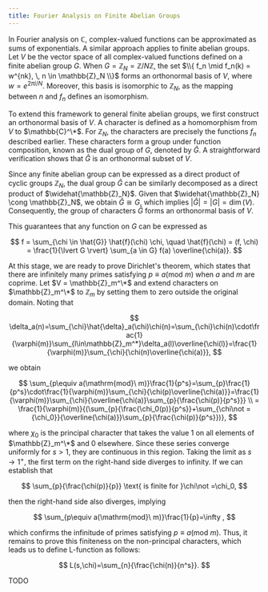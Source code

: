 ```yaml
---
title: Fourier Analysis on Finite Abelian Groups
---
```


In Fourier analysis on $\mathbb{C}$, complex-valued functions can be approximated as sums of exponentials. A similar approach applies to finite abelian groups. Let $V$ be the vector space of all complex-valued functions defined on a finite abelian group $G$. When $G = \mathbb{Z}_N = \mathbb{Z}/N\mathbb{Z}$, the set $\\{ f_n \mid f_n(k) = w^{nk}, \, n \in \mathbb{Z}_N \\}$ forms an orthonormal basis of $V$, where $w = e^{2\pi i / N}$. Moreover, this basis is isomorphic to $\mathbb{Z}_N$, as the mapping between $n$ and $f_n$ defines an isomorphism.

To extend this framework to general finite abelian groups, we first construct an orthonormal basis of $V$. A character is defined as a homomorphism from $V$ to $\mathbb{C}^\*$. For $\mathbb{Z}_N$, the characters are precisely the functions $f_n$ described earlier. These characters form a group under function composition, known as the dual group of $G$, denoted by $\hat{G}$. A straightforward verification shows that $\hat{G}$ is an orthonormal subset of $V$.  

Since any finite abelian group can be expressed as a direct product of cyclic groups $\mathbb{Z}_N$, the dual group $\hat{G}$ can be similarly decomposed as a direct product of $\widehat{\mathbb{Z}_N}$. Given that $\widehat{\mathbb{Z}_N} \cong \mathbb{Z}_N$, we obtain $\hat{G} \cong G$, which implies $\lvert \hat{G} \rvert = \lvert G \rvert = \dim(V)$. Consequently, the group of characters $\hat{G}$ forms an orthonormal basis of $V$.  

This guarantees that any function on $G$ can be expressed as  

$$
f = \sum_{\chi \in \hat{G}} \hat{f}(\chi) \chi, \quad \hat{f}(\chi) = (f, \chi) = \frac{1}{\lvert G \rvert} \sum_{a \in G} f(a) \overline{\chi(a)}.
$$  

At this stage, we are ready to prove Dirichlet's theorem, which states that there are infinitely many primes satisfying $p\equiv a(\mathrm{mod}\ m)$ when $a$ and $m$ are coprime. Let $V = \mathbb{Z}_m^\*$ and extend characters on $\mathbb{Z}_m^\*$ to $\mathbb{Z}_m$ by setting them to zero outside the original domain. Noting that

$$
\delta_a(n)=\sum_{\chi}\hat{\delta}_a(\chi)\chi(n)=\sum_{\chi}\chi(n)\cdot\frac{1}{\varphi(m)}\sum_{l\in\mathbb{Z}_m^*}\delta_a(l)\overline{\chi(l)}=\frac{1}{\varphi(m)}\sum_{\chi}{\chi(n)\overline{\chi(a)}},
$$

we obtain

$$
\sum_{p\equiv a(\mathrm{mod}\ m)}\frac{1}{p^s}=\sum_{p}\frac{1}{p^s}\cdot\frac{1}{\varphi(m)}\sum_{\chi}{\chi(p)\overline{\chi(a)}}=\frac{1}{\varphi(m)}\sum_{\chi}{\overline{\chi(a)}\sum_{p}{\frac{\chi(p)}{p^s}}} \\
= \frac{1}{\varphi(m)}{(\sum_{p}{\frac{\chi_0(p)}{p^s}}+\sum_{\chi\not ={\chi_0}}{\overline{\chi(a)}}\sum_{p}{\frac{\chi(p)}{p^s}})},
$$

where $\chi_0$ is the principal character that takes the value 1 on all elements of $\mathbb{Z}_m^\*$ and 0 elsewhere. Since these series converge uniformly for $s>1$, they are continuous in this region. Taking the limit as $s\rightarrow1^+$, the first term on the right-hand side diverges to infinity. If we can establish that

$$
\sum_{p}{\frac{\chi(p)}{p}} \text{ is finite for }\chi\not =\chi_0,
$$

then the right-hand side also diverges, implying

$$
\sum_{p\equiv a(\mathrm{mod}\ m)}\frac{1}{p}=\infty ,
$$

which confirms the infinitude of primes satisfying $p\equiv a(\mathrm{mod}\ m)$. Thus, it remains to prove this finiteness on the non-principal characters, which leads us to define L-function as follows:

$$
L(s,\chi)=\sum_{n}{\frac{\chi(n)}{n^s}}.
$$

TODO



